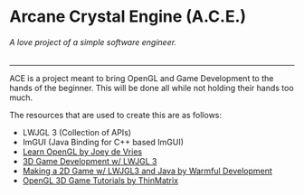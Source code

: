 Arcane Crystal Engine (A.C.E.)
==============================
###### A love project of a simple software engineer.
<hr>

ACE is a project meant to bring OpenGL and Game Development to the hands of the beginner. This will be done all while not 
holding their hands too much. 

The resources that are used to create this are as follows:
* LWJGL 3 (Collection of APIs)
* ImGUI (Java Binding for C++ based ImGUI)
* [Learn OpenGL by Joey de Vries](https://learnopengl.com/ "Learn OpenGL")
* [3D Game Development w/ LWJGL 3](https://lwjglgamedev.gitbooks.io/3d-game-development-with-lwjgl/content/ "3D Game Development w/ LWJGL 3")
* [Making a 2D Game w/ LWJGL3 and Java by Warmful Development](https://www.youtube.com/playlist?list=PLILiqflMilIxta2xKk2EftiRHD4nQGW0u "Making a 2D Game w/ LWJGL3 and Java by Warmful Development")
* [OpenGL 3D Game Tutorials by ThinMatrix](https://www.youtube.com/playlist?list=PLRIWtICgwaX0u7Rf9zkZhLoLuZVfUksDP "OpenGL 3D Game Tutorials by ThinMatrix")
